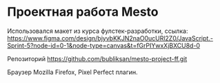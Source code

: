 # Проектная работа Mesto

Использовался макет из курса фулстек-разработки, ссылка: https://www.figma.com/design/bjyvbKKJN2naO0ucURl2Z0/JavaScript.-Sprint-5?node-id=0-1&node-type=canvas&t=fGrPIYwxXjBXCU8d-0

Репозиторий https://github.com/bubliksan/mesto-project-ff.git

Браузер Mozilla Firefox, Pixel Perfect плагин.


